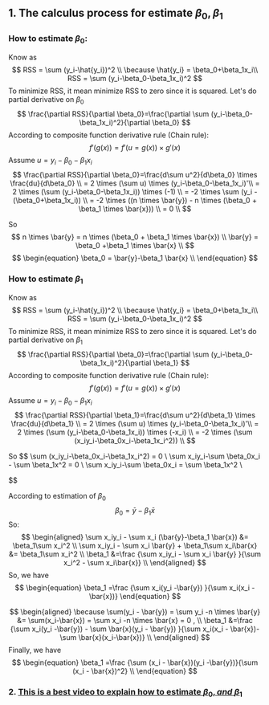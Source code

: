 ## 1. The calculus process for estimate $\beta_0,\beta_1$

### How to estimate $\beta_0$: 

Know as  
$$
RSS = \sum (y_i-\hat{y_i})^2 \\
\because
\hat{y_i} = \beta_0+\beta_1x_i\\
RSS = \sum (y_i-\beta_0-\beta_1x_i)^2
$$
To minimize RSS, it mean minimize RSS to zero since it is squared.
Let's do partial derivative on $\beta_0$
$$
\frac{\partial RSS}{\partial \beta_0}=\frac{\partial \sum (y_i-\beta_0-\beta_1x_i)^2}{\partial \beta_0}
$$
According to composite function derivative rule (Chain rule):
$$
f'(g(x)) = f'(u=g(x))\times g'(x)
$$
Assume $u=y_i-\beta_0-\beta_1x_i$
$$
\frac{\partial RSS}{\partial \beta_0}=\frac{d\sum u^2}{d\beta_0} \times \frac{du}{d\beta_0} \\
= 2 \times (\sum u) \times (y_i-\beta_0-\beta_1x_i)'\\
= 2 \times (\sum  (y_i-\beta_0-\beta_1x_i)) \times (-1) \\
= -2 \times \sum   (y_i -(\beta_0+\beta_1x_i)) \\
= -2 \times ((n \times \bar{y}) -  n \times (\beta_0 +  \beta_1 \times \bar{x})) \\ = 0 \\
$$

So
$$
n \times \bar{y} = n \times (\beta_0 +  \beta_1 \times \bar{x}) \\
\bar{y} = \beta_0 +\beta_1 \times \bar{x} \\
$$
$$
\begin{equation}
\beta_0 = \bar{y}-\beta_1 \bar{x} \\
\end{equation}
$$

### How to estimate $\beta_1$
Know as  
$$
RSS = \sum (y_i-\hat{y_i})^2 \\
\because
\hat{y_i} = \beta_0+\beta_1x_i\\
RSS = \sum (y_i-\beta_0-\beta_1x_i)^2
$$
To minimize RSS, it mean minimize RSS to zero since it is squared.
Let's do partial derivative on $\beta_1$
$$
\frac{\partial RSS}{\partial \beta_0}=\frac{\partial \sum (y_i-\beta_0-\beta_1x_i)^2}{\partial \beta_1}
$$
According to composite function derivative rule (Chain rule):
$$
f'(g(x)) = f'(u=g(x))\times g'(x)
$$
Assume $u=y_i-\beta_0-\beta_1x_i$
$$
\frac{\partial RSS}{\partial \beta_1}=\frac{d\sum u^2}{d\beta_1} \times \frac{du}{d\beta_1} \\
= 2 \times (\sum u) \times (y_i-\beta_0-\beta_1x_i)'\\
= 2 \times (\sum  (y_i-\beta_0-\beta_1x_i)) \times (-x_i) \\
= -2 \times (\sum  (x_iy_i-\beta_0x_i-\beta_1x_i^2)) \\
$$

So
$$
\sum  (x_iy_i-\beta_0x_i-\beta_1x_i^2) = 0 \\
\sum x_iy_i-\sum \beta_0x_i - \sum \beta_1x^2 = 0 \\
\sum x_iy_i-\sum \beta_0x_i = \sum \beta_1x^2 \\

$$

According to estimation of $\beta_0$
$$
\beta_0 = \bar{y}-\beta_1 \bar{x}
$$
So:
$$
\begin{aligned}
\sum x_iy_i - \sum x_i  (\bar{y}-\beta_1 \bar{x}) &= \beta_1\sum x_i^2 \\ 
\sum x_iy_i - \sum x_i \bar{y} + \beta_1\sum  x_i\bar{x} &= \beta_1\sum x_i^2 \\ 
\beta_1 &=\frac {\sum x_iy_i - \sum x_i \bar{y} }{\sum x_i^2 - \sum x_i\bar{x}} \\
\end{aligned}
$$
So, we have
$$
\begin{equation}
\beta_1 =\frac {\sum x_i(y_i -\bar{y}) }{\sum x_i(x_i - \bar{x})} 
\end{equation}
$$

$$
\begin{aligned}
\because
\sum(y_i - \bar{y}) = \sum y_i -n \times \bar{y} &= \sum(x_i-\bar{x}) = \sum x_i -n \times \bar{x} = 0 , \\
\beta_1 &=\frac {\sum x_i(y_i -\bar{y}) - \sum \bar{x}(y_i - \bar{y})  }{\sum x_i(x_i - \bar{x})-\sum \bar{x}(x_i-\bar{x})} \\
\end{aligned}
$$
Finally, we have
$$
\begin{equation}
\beta_1 =\frac {\sum (x_i - \bar{x})(y_i -\bar{y})}{\sum (x_i - \bar{x})^2} \\
\end{equation}
$$


### 2. [This is a best video to explain how to estimate $\beta_0, and \ \beta_1$](https://www.youtube.com/watch?v=ewnc1cXJmGA)

